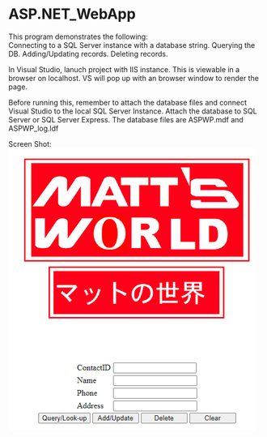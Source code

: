 # ASP.NET_WebApp

This program demonstrates the following:
</br>
Connecting to a SQL Server instance with a database string.
Querying the DB.
Adding/Updating records.
Deleting records.

In Visual Studio, lanuch project with IIS instance. This is viewable in a browser on localhost.
VS will pop up with an browser window to render the page.

Before running this, remember to attach the database files and connect Visual Studio to the local
SQL Server Instance. 
Attach the database to SQL Server or SQL Server Express. The database files are ASPWP.mdf and ASPWP_log.ldf

Screen Shot:
![Screen Shot](https://github.com/Mattnosekai/ASP.NET_WebApp/blob/master/WebApp_Screenshot2.png)



